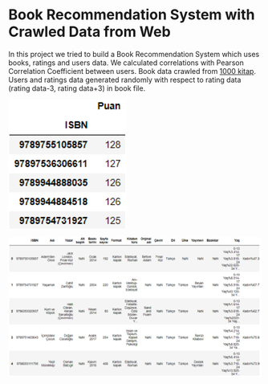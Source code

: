 # Book Recommendation System with Crawled Data from Web
In this project we tried to build a Book Recommendation System which uses books, ratings and users data. We calculated correlations with Pearson Correlation Coefficient between users. Book data crawled from [1000 kitap](https://1000kitap.com/kitaplar?s=en-cok-okunanlar). Users and ratings data generated randomly with respect to rating data (rating data-3, rating data+3) in book file.

![Most Rated Books in our System](Images/most_rated_books_isbn.png)

![](Images/most_rated_books_names.png)
